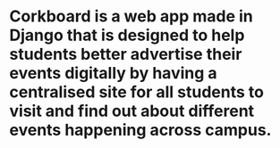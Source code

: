 # Corkboard is a web app made in Django that is designed to help students better advertise their events digitally by having a centralised site for all students to visit and find out about different events happening across campus. 
